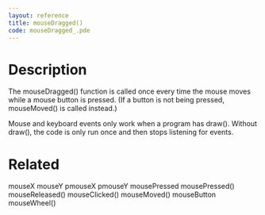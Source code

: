```yaml
---
layout: reference
title: mouseDragged()
code: mouseDragged_.pde
---
```


# Description

The mouseDragged() function is called once every time the mouse moves while a mouse button is pressed. (If a button is not being pressed, mouseMoved() is called instead.)

Mouse and keyboard events only work when a program has draw(). Without draw(), the code is only run once and then stops listening for events.

# Related

mouseX
mouseY
pmouseX
pmouseY
mousePressed
mousePressed()
mouseReleased()
mouseClicked()
mouseMoved()
mouseButton
mouseWheel()
